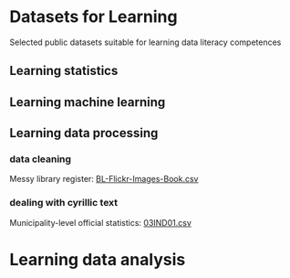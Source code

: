 # Datasets for Learning
Selected public datasets suitable for learning data literacy competences

## Learning statistics

## Learning machine learning

## Learning data processing
### data cleaning
Messy library register: [BL-Flickr-Images-Book.csv](https://raw.githubusercontent.com/realpython/python-data-cleaning/master/Datasets/BL-Flickr-Images-Book.csv)
### dealing with cyrillic text
Municipality-level official statistics: [03IND01.csv](https://raw.githubusercontent.com/sverbic/skriptna-obrada-podataka/main/notebooks/data/03IND01.csv)
# Learning data analysis
